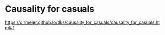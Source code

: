 # Causality for casuals

https://dirmeier.github.io/tlks/causality_for_casuals/causality_for_casuals.html#1
